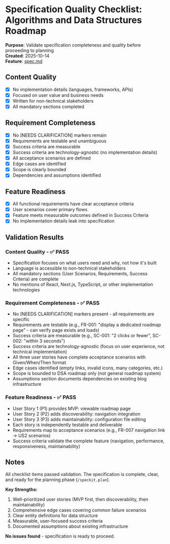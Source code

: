 # Specification Quality Checklist: Algorithms and Data Structures Roadmap

**Purpose**: Validate specification completeness and quality before proceeding to planning  
**Created**: 2025-10-14  
**Feature**: [spec.md](../spec.md)

## Content Quality

- [x] No implementation details (languages, frameworks, APIs)
- [x] Focused on user value and business needs
- [x] Written for non-technical stakeholders
- [x] All mandatory sections completed

## Requirement Completeness

- [x] No [NEEDS CLARIFICATION] markers remain
- [x] Requirements are testable and unambiguous
- [x] Success criteria are measurable
- [x] Success criteria are technology-agnostic (no implementation details)
- [x] All acceptance scenarios are defined
- [x] Edge cases are identified
- [x] Scope is clearly bounded
- [x] Dependencies and assumptions identified

## Feature Readiness

- [x] All functional requirements have clear acceptance criteria
- [x] User scenarios cover primary flows
- [x] Feature meets measurable outcomes defined in Success Criteria
- [x] No implementation details leak into specification

## Validation Results

### Content Quality - ✅ PASS
- Specification focuses on what users need and why, not how it's built
- Language is accessible to non-technical stakeholders
- All mandatory sections (User Scenarios, Requirements, Success Criteria) are complete
- No mentions of React, Next.js, TypeScript, or other implementation technologies

### Requirement Completeness - ✅ PASS
- No [NEEDS CLARIFICATION] markers present - all requirements are specific
- Requirements are testable (e.g., FR-001: "display a dedicated roadmap page" - can verify page exists and loads)
- Success criteria are measurable (e.g., SC-001: "2 clicks or fewer", SC-002: "within 3 seconds")
- Success criteria are technology-agnostic (focus on user experience, not technical implementation)
- All three user stories have complete acceptance scenarios with Given/When/Then format
- Edge cases identified (empty links, invalid icons, many categories, etc.)
- Scope is bounded to DSA roadmap only (not general roadmap system)
- Assumptions section documents dependencies on existing blog infrastructure

### Feature Readiness - ✅ PASS
- User Story 1 (P1) provides MVP: viewable roadmap page
- User Story 2 (P2) adds discoverability: navigation integration
- User Story 3 (P3) adds maintainability: configuration file editing
- Each story is independently testable and deliverable
- Requirements map to acceptance scenarios (e.g., FR-007 navigation link → US2 scenarios)
- Success criteria validate the complete feature (navigation, performance, responsiveness, maintainability)

## Notes

All checklist items passed validation. The specification is complete, clear, and ready for the planning phase (`/speckit.plan`).

**Key Strengths:**
1. Well-prioritized user stories (MVP first, then discoverability, then maintainability)
2. Comprehensive edge cases covering common failure scenarios
3. Clear entity definitions for data structure
4. Measurable, user-focused success criteria
5. Documented assumptions about existing infrastructure

**No issues found** - specification is ready to proceed.
